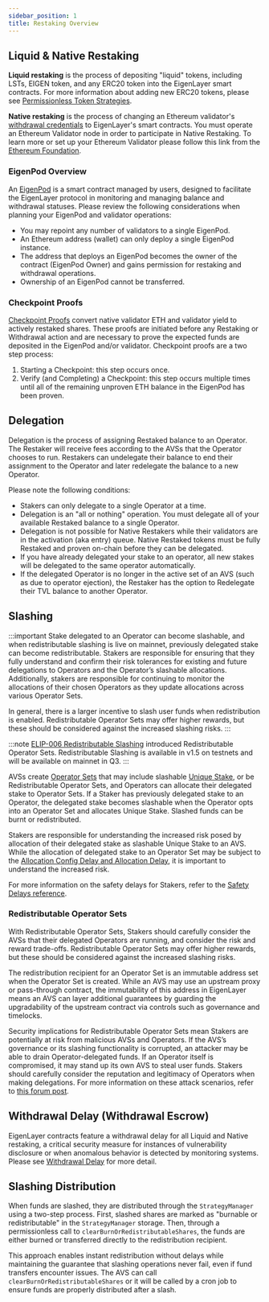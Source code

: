 ```yaml
---
sidebar_position: 1
title: Restaking Overview
---
```



## **Liquid & Native Restaking**

**Liquid restaking** is the process of depositing "liquid" tokens, including LSTs, EIGEN token, and any ERC20 token into the EigenLayer smart contracts. For more information about adding new ERC20 tokens, please see [Permissionless Token Strategies](../../developers/howto/build/avs-permissionlesss.md).

**Native restaking** is the process of changing an Ethereum validator's[ withdrawal credentials](https://notes.ethereum.org/@launchpad/withdrawals-faq#Q-What-are-withdrawals) to EigenLayer's smart contracts. You must operate an Ethereum Validator node in order to participate in Native Restaking. To learn more or set up your Ethereum Validator please follow this link from the[ Ethereum Foundation](https://launchpad.ethereum.org/).

### EigenPod Overview 

An [EigenPod](https://github.com/Layr-Labs/eigenlayer-contracts/blob/master/docs/core/EigenPodManager.md) is a smart contract managed by users, designed to facilitate the EigenLayer protocol in monitoring and managing balance and withdrawal statuses. Please review the following considerations when planning your EigenPod and validator operations:

- You may repoint any number of validators to a single EigenPod.
- An Ethereum address (wallet) can only deploy a single EigenPod instance.
- The address that deploys an EigenPod becomes the owner of the contract (EigenPod Owner) and gains permission for restaking and withdrawal operations.
- Ownership of an EigenPod cannot be transferred.

### Checkpoint Proofs

[Checkpoint Proofs](https://github.com/Layr-Labs/eigenlayer-contracts/blob/main/docs/core/EigenPod.md#checkpointing-validators) convert native validator ETH and validator yield to actively restaked shares. These proofs are initiated 
before any Restaking or Withdrawal action and are necessary to prove the expected funds are deposited in the EigenPod and/or validator. 
Checkpoint proofs are a two step process:
1. Starting a Checkpoint: this step occurs once.
1. Verify (and Completing) a Checkpoint: this step occurs multiple times until all of the remaining unproven ETH balance in the 
EigenPod has been proven.

## Delegation

Delegation is the process of assigning Restaked balance to an Operator. The Restaker will receive fees according to the AVSs 
that the Operator chooses to run. Restakers can undelegate their balance to end their assignment to the Operator and later 
redelegate the balance to a new Operator.

Please note the following conditions:
- Stakers can only delegate to a single Operator at a time.
- Delegation is an "all or nothing" operation. You must delegate all of your available Restaked balance to a single Operator.
- Delegation is not possible for Native Restakers while their validators are in the activation (aka entry) queue. Native Restaked 
tokens must be fully Restaked and proven on-chain before they can be delegated.
- If you have already delegated your stake to an operator, all new stakes will be delegated to the same operator automatically.
- If the delegated Operator is no longer in the active set of an AVS (such as due to operator ejection), the Restaker has 
the option to Redelegate their TVL balance to another Operator.

## Slashing 

:::important
Stake delegated to an Operator can become slashable, and when redistributable slashing is live on mainnet, previously delegated
stake can become redistributable. Stakers are responsible for ensuring that they fully understand and confirm 
their risk tolerances for existing and future delegations to Operators and the Operator’s slashable allocations. Additionally, 
stakers are responsible for continuing to monitor the allocations of their chosen Operators as they update allocations across 
various Operator Sets.

In general, there is a larger incentive to slash user funds when redistribution is enabled. Redistributable Operator Sets
may offer higher rewards, but these should be considered against the increased slashing risks.
:::

:::note
[ELIP-006 Redistributable Slashing](https://github.com/eigenfoundation/ELIPs/blob/main/ELIPs/ELIP-006.md) introduced Redistributable Operator Sets. 
Redistributable Slashing is available in v1.5 on testnets and will be available on mainnet in Q3.
:::

AVSs create [Operator Sets](../../concepts/operator-sets/operator-sets-concept.md) that may include slashable
[Unique Stake](../../concepts/slashing/unique-stake.md), or be Redistributable Operator Sets, and Operators can 
allocate their delegated stake to Operator Sets. If a Staker has previously delegated stake to an Operator, the delegated stake 
becomes slashable when the Operator opts into an Operator Set and allocates Unique Stake. Slashed funds can be burnt or
redistributed.

Stakers are responsible for understanding the increased risk posed by allocation of their delegated stake as slashable
Unique Stake to an AVS. While the allocation of delegated stake to an Operator Set may be subject to the [Allocation Config
Delay and Allocation Delay](../../reference/safety-delays-reference.md), it is important to understand the increased risk.

For more information on the safety delays for Stakers, refer to the [Safety Delays reference](../../reference/safety-delays-reference.md).

### Redistributable Operator Sets

With Redistributable Operator Sets, Stakers should carefully consider the AVSs that their delegated Operators are running, 
and consider the risk and reward trade-offs. Redistributable Operator Sets may offer higher rewards, but these should be considered
against the increased slashing risks.

The redistribution recipient for an Operator Set is an immutable address set when the Operator Set is created. While an AVS
may use an upstream proxy or pass-through contract, the immutability of this address in EigenLayer means an AVS can layer 
additional guarantees by guarding the upgradability of the upstream contract via controls such as governance and timelocks.

Security implications for Redistributable Operator Sets mean Stakers are potentially at risk from malicious AVSs and Operators. 
If the AVS’s governance or its slashing functionality is corrupted, an attacker may be able to drain Operator-delegated funds. 
If an Operator itself is compromised, it may stand up its own AVS to steal user funds. Stakers should carefully consider the 
reputation and legitimacy of Operators when making delegations. For more information on these attack scenarios, refer to 
[this forum post](https://forum.eigenlayer.xyz/t/risks-of-an-in-protocol-redistribution-design/14458).

## Withdrawal Delay (Withdrawal Escrow)

EigenLayer contracts feature a withdrawal delay for all Liquid and Native restaking, a critical security measure for instances 
of vulnerability disclosure or when anomalous behavior is detected by monitoring systems. Please see [Withdrawal Delay](../../security/withdrawal-delay.md) 
for more detail.

## Slashing Distribution

When funds are slashed, they are distributed through the `StrategyManager` using a two-step process. First, slashed shares are marked as "burnable or redistributable" in the `StrategyManager` storage. Then, through a permissionless call to `clearBurnOrRedistributableShares`, the funds are either burned or transferred directly to the redistribution recipient.

This approach enables instant redistribution without delays while maintaining the guarantee that slashing operations never fail, even if fund transfers encounter issues. The AVS can call `clearBurnOrRedistributableShares` or it will be called by a cron job to ensure funds are properly distributed after a slash.
